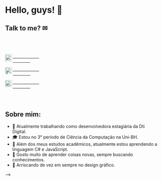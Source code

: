 # Hello, guys! 🧠

## Talk to me? ✉

<code>
    <div>
        <a target="_blank" href="https://www.linkedin.com/in/fabiana-quelott-900904158/">
            <img align="left" alt="LinkedIN" width="22px" src="https://i.pinimg.com/originals/58/99/22/589922e187ab719d0afa9c4c2993019b.png" />
        <a/>
            <a target="_blank" href="mailto:fabianaquelott@gmail.com">
            <img align="left" alt="Email" width="22px" src="https://cdn4.iconfinder.com/data/icons/free-colorful-icons/360/gmail.png" />
        <a/>
                <a target="_blank" href="https://api.whatsapp.com/send?phone=5531997804817">
            <img align="left" alt="WhatsApp" width="22px" src="https://toppng.com/public/uploads/thumbnail/whatsapp-logo-png-transparent-logo-whatsapp-115628966244xsiz4ydhh.png" />
        <a/>
    </div>
    </code>
            
## Sobre mim:
- 🔭 Atualmente trabalhando como desenvolvedora estagiária da Dti Digital.
- 🎓 Estou no 3° período de Ciência da Computação na Uni-BH.
- 🌱 Além dos meus estudos acadêmicos, atualmente estou aprendendo a linguagem C# e JavaScript.
- 💬 Gosto muito de aprender coisas novas, sempre buscando conhecimentos.
- 🧠 Arriscando de vez em sempre no design gráfico.

-->
